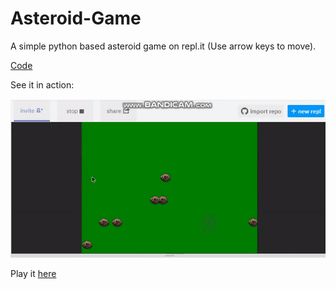 # Asteroid-Game
A simple python based asteroid game on repl.it (Use arrow keys to move).

[Code](https://github.com/BOLTZZ/Asteroid-Game/blob/master/Code.md)

See it in action:

![1](https://github.com/BOLTZZ/Asteroid-Game/blob/master/ezgif.com-video-to-gif.gif)

Play it [here](https://repl.it/@LIGHTZZBOLTZZ1/Asteroid-Game)
